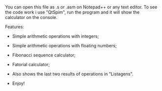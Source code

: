 You can open this file as .s or .asm on Notepad++ or any text editor.
To see the code work i use "QtSpim", run the program and it will show the calculator on the console.

Features:

- Simple arithmetic operations with integers;
- Simple arithmetic operations with floating numbers;
- Fibonacci sequence calculator;
- Fatorial calculator;
- Also shows the last two results of operations in "Listagens".

- Enjoy! 
